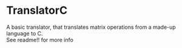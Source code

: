 # TranslatorC
A basic translator, that translates matrix operations from a made-up language to C.  
See readme!! for more info
